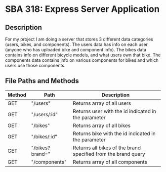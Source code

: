 # SBA 318: Express Server Application

## Description
For my project I am doing a server that stores 3 different data categories (users, bikes, and components). The users data has info on each user (anyone who has uploaded bike and component info). The bikes data contains info on different bicycle models, and what users own that bike. The components data contains info on various components for bikes and which users use those components.


## File Paths and Methods

| Method | Path | Description |
| --- | --- | --- |
| GET | "/users" | Returns array of all users |
| GET | "/users/:id" | Returns user with the id indicated in the parameter |
| GET | "/bikes" | Returns array of all bikes |
| GET | "/bikes/:id" | Returns bike with the id indicated in the parameter |
| GET | "/bikes?brand=<brandname>" | Returns all bikes of the brand specified from the brand query |
| GET | "/components" | Returns array of all components |



